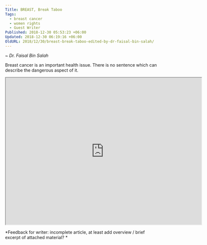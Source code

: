 ```yaml
---
Title: BREAST, Break Taboo
Tags:
  - breast cancer
  - women rights
  - Guest Writer
Published: 2018-12-30 05:53:23 +06:00
Updated: 2018-12-30 06:19:16 +06:00
OldURL: 2018/12/30/breast-break-taboo-edited-by-dr-faisal-bin-salah/
---
```


~ *Dr. Faisal Bin Salah*

Breast cancer is an important health issue. There is no sentence which can
describe the dangerous aspect of it.

<iframe src="https://drive.google.com/file/d/1kLzZ-WQRl92tqcA8Q5pPknLviSvX6h5P/preview" width="640" height="480"></iframe>

*Feedback for writer: incomplete article, at least add overview / brief excerpt of attached material? *